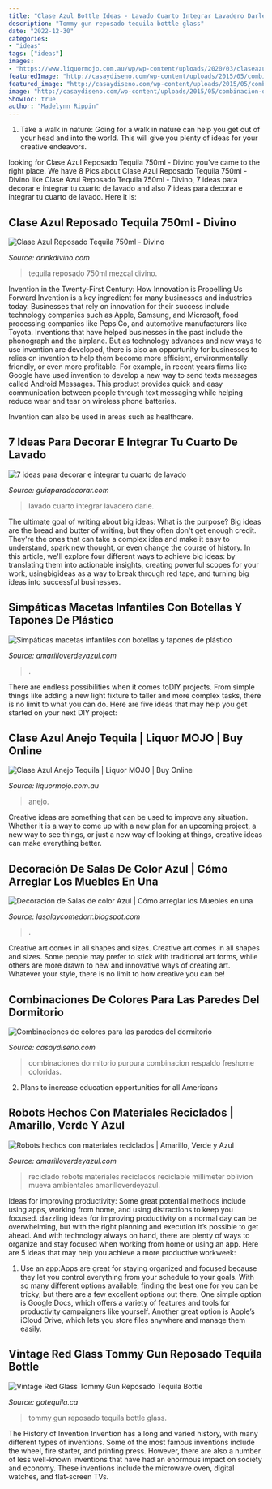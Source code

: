 ```yaml
---
title: "Clase Azul Bottle Ideas - Lavado Cuarto Integrar Lavadero Darle"
description: "Tommy gun reposado tequila bottle glass"
date: "2022-12-30"
categories:
- "ideas"
tags: ["ideas"]
images:
- "https://www.liquormojo.com.au/wp/wp-content/uploads/2020/03/claseazul-anejo-tequila.jpg"
featuredImage: "http://casaydiseno.com/wp-content/uploads/2015/05/combinacion-de-colores-naranja-blanco-cama-respaldo-purpura.jpg"
featured_image: "http://casaydiseno.com/wp-content/uploads/2015/05/combinacion-de-colores-naranja-blanco-cama-respaldo-purpura.jpg"
image: "http://casaydiseno.com/wp-content/uploads/2015/05/combinacion-de-colores-naranja-blanco-cama-respaldo-purpura.jpg"
ShowToc: true
author: "Madelynn Rippin"
---
```



1) Take a walk in nature: Going for a walk in nature can help you get out of your head and into the world. This will give you plenty of ideas for your creative endeavors.

	

		
looking for Clase Azul Reposado Tequila 750ml - Divino you've came to the right place. We have 8 Pics about Clase Azul Reposado Tequila 750ml - Divino like Clase Azul Reposado Tequila 750ml - Divino, 7 ideas para decorar e integrar tu cuarto de lavado and also 7 ideas para decorar e integrar tu cuarto de lavado. Here it is:
		
    
## Clase Azul Reposado Tequila 750ml - Divino

<img loading=lazy src="https://cdn.shoplightspeed.com/shops/623432/files/18490405/clase-azul-clase-azul-reposado-tequila-750ml.jpg" onerror="this.onerror=null;this.src='https://tse4.mm.bing.net/th?id=OIP.EKy0xFFDr_6Ob8RLm01cCgHaJ4&amp;pid=15.1';" alt="Clase Azul Reposado Tequila 750ml - Divino">

_Source: drinkdivino.com_

>tequila reposado 750ml mezcal divino. 

	

Invention in the Twenty-First Century: How Innovation is Propelling Us Forward
Invention is a key ingredient for many businesses and industries today. Businesses that rely on innovation for their success include technology companies such as Apple, Samsung, and Microsoft, food processing companies like PepsiCo, and automotive manufacturers like Toyota. Inventions that have helped businesses in the past include the phonograph and the airplane.
But as technology advances and new ways to use invention are developed, there is also an opportunity for businesses to relies on invention to help them become more efficient, environmentally friendly, or even more profitable. For example, in recent years firms like Google have used invention to develop a new way to send texts messages called Android Messages. This product provides quick and easy communication between people through text messaging while helping reduce wear and tear on wireless phone batteries.

Invention can also be used in areas such as healthcare.

    
## 7 Ideas Para Decorar E Integrar Tu Cuarto De Lavado

<img loading=lazy src="http://www.guiaparadecorar.com/wp-content/uploads/2016/06/7-ideas-para-decorar-e-integrar-tu-cuarto-de-lavado-06.jpe" onerror="this.onerror=null;this.src='https://tse1.mm.bing.net/th?id=OIP.bCB4tjruGr_Ok0133DfVDQHaJ-&amp;pid=15.1';" alt="7 ideas para decorar e integrar tu cuarto de lavado">

_Source: guiaparadecorar.com_

>lavado cuarto integrar lavadero darle. 

	

The ultimate goal of writing about big ideas: What is the purpose?
Big ideas are the bread and butter of writing, but they often don't get enough credit. They're the ones that can take a complex idea and make it easy to understand, spark new thought, or even change the course of history. In this article, we'll explore four different ways to achieve big ideas: by translating them into actionable insights, creating powerful scopes for your work, usingbigideas as a way to break through red tape, and turning big ideas into successful businesses.

    
## Simpáticas Macetas Infantiles Con Botellas Y Tapones De Plástico

<img loading=lazy src="http://www.amarilloverdeyazul.com/wp-content/uploads/2016/11/macetitas_botellasplastico1.jpg" onerror="this.onerror=null;this.src='https://tse2.mm.bing.net/th?id=OIP.c7gqMcYZGtW8AEiju8t3HAAAAA&amp;pid=15.1';" alt="Simpáticas macetas infantiles con botellas y tapones de plástico">

_Source: amarilloverdeyazul.com_

>. 

	

There are endless possibilities when it comes toDIY projects. From simple things like adding a new light fixture to taller and more complex tasks, there is no limit to what you can do. Here are five ideas that may help you get started on your next DIY project: 

    
## Clase Azul Anejo Tequila | Liquor MOJO | Buy Online

<img loading=lazy src="https://www.liquormojo.com.au/wp/wp-content/uploads/2020/03/claseazul-anejo-tequila.jpg" onerror="this.onerror=null;this.src='https://tse3.mm.bing.net/th?id=OIP.X3QTq1_kcdeS_YG3iu1b0AHaJc&amp;pid=15.1';" alt="Clase Azul Anejo Tequila | Liquor MOJO | Buy Online">

_Source: liquormojo.com.au_

>anejo. 

	

Creative ideas are something that can be used to improve any situation. Whether it is a way to come up with a new plan for an upcoming project, a new way to see things, or just a new way of looking at things, creative ideas can make everything better.

    
## Decoración De Salas De Color Azul | Cómo Arreglar Los Muebles En Una

<img loading=lazy src="https://2.bp.blogspot.com/-u03aWCVOAes/URAjNzmEX9I/AAAAAAAAL88/w6_XXbQ5Y2A/s1600/Decoración+de+Salas+de+color+Azul+15.jpg" onerror="this.onerror=null;this.src='https://tse3.mm.bing.net/th?id=OIP.mNT9vHknoj_7b5zmPVtbdAHaLK&amp;pid=15.1';" alt="Decoración de Salas de color Azul | Cómo arreglar los Muebles en una">

_Source: lasalaycomedorr.blogspot.com_

>. 

	

Creative art comes in all shapes and sizes.
Creative art comes in all shapes and sizes. Some people may prefer to stick with traditional art forms, while others are more drawn to new and innovative ways of creating art. Whatever your style, there is no limit to how creative you can be!

    
## Combinaciones De Colores Para Las Paredes Del Dormitorio

<img loading=lazy src="http://casaydiseno.com/wp-content/uploads/2015/05/combinacion-de-colores-naranja-blanco-cama-respaldo-purpura.jpg" onerror="this.onerror=null;this.src='https://tse4.mm.bing.net/th?id=OIP.OZMsGTRM_dwzOan_4hsVOAHaFg&amp;pid=15.1';" alt="Combinaciones de colores para las paredes del dormitorio">

_Source: casaydiseno.com_

>combinaciones dormitorio purpura combinacion respaldo freshome coloridas. 

	

2. Plans to increase education opportunities for all Americans 

    
## Robots Hechos Con Materiales Reciclados | Amarillo, Verde Y Azul

<img loading=lazy src="https://www.amarilloverdeyazul.com/wp-content/uploads/2018/10/robots.jpg" onerror="this.onerror=null;this.src='https://tse1.mm.bing.net/th?id=OIP.Z9yJA74Ec6VS1PqLdYuWlwHaE8&amp;pid=15.1';" alt="Robots hechos con materiales reciclados | Amarillo, Verde y Azul">

_Source: amarilloverdeyazul.com_

>reciclado robots materiales reciclados reciclable millimeter oblivion mueva ambientales amarilloverdeyazul. 

	

Ideas for improving productivity: Some great potential methods include using apps, working from home, and using distractions to keep you focused.
dazzling ideas for improving productivity on a normal day can be overwhelming, but with the right planning and execution it’s possible to get ahead. And with technology always on hand, there are plenty of ways to organize and stay focused when working from home or using an app. Here are 5 ideas that may help you achieve a more productive workweek:
1. Use an app:Apps are great for staying organized and focused because they let you control everything from your schedule to your goals. With so many different options available, finding the best one for you can be tricky, but there are a few excellent options out there. One simple option is Google Docs, which offers a variety of features and tools for productivity campaigners like yourself. Another great option is Apple’s iCloud Drive, which lets you store files anywhere and manage them easily.

    
## Vintage Red Glass Tommy Gun Reposado Tequila Bottle

<img loading=lazy src="http://gotequila.ca/photos/Vintage_Red_Glass_Tommy_Gun_Reposado_Tequila_Bottle_04_wv.jpg" onerror="this.onerror=null;this.src='https://tse1.mm.bing.net/th?id=OIP.dhPttdNYBbD4gz-0lMyi8AAAAA&amp;pid=15.1';" alt="Vintage Red Glass Tommy Gun Reposado Tequila Bottle">

_Source: gotequila.ca_

>tommy gun reposado tequila bottle glass. 

	

The History of Invention
Invention has a long and varied history, with many different types of inventions. Some of the most famous inventions include the wheel, fire starter, and printing press. However, there are also a number of less well-known inventions that have had an enormous impact on society and economy. These inventions include the microwave oven, digital watches, and flat-screen TVs.

